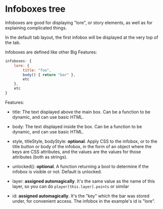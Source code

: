 # Infoboxes tree

Infoboxes are good for displaying "lore", or story elements, as well as for explaining complicated things.

In the default tab layout, the first infobox will be displayed at the very top of the tab.

Infoboxes are defined like other Big Features:

```js
infoboxes: {
    lore: {
        title: "foo",
        body() { return "bar" },
        etc
    },
    etc
}
```

Features:

- title: The text displayed above the main box. Can be a function to be dynamic, and can use basic HTML.

- body: The text displayed inside the box. Can be a function to be dynamic, and can use basic HTML.

- style, titleStyle, bodyStyle: **optional**. Apply CSS to the infobox, or to the title button or body of the infobox, in the form of an object where the keys are CSS attributes, and the values are the values for those attributes (both as strings).

- unlocked(): **optional**. A function returning a bool to determine if the infobox is visible or not. Default is unlocked.

- layer: **assigned automagically**. It's the same value as the name of this layer, so you can do `player[this.layer].points` or similar

- id: **assigned automagically**. It's the "key" which the bar was stored under, for convenient access. The infobox in the example's id is "lore".